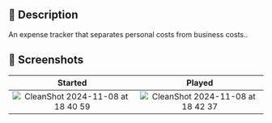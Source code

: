 ## 📃 Description

An expense tracker that separates personal costs from business costs..

## 📱 Screenshots
Started |  Played
:-------------------------:|:-------------------------:
![CleanShot 2024-11-08 at 18 40 59](https://github.com/user-attachments/assets/a6bf6501-fa50-49a5-bf00-fe95a1e647a8) |  ![CleanShot 2024-11-08 at 18 42 37](https://github.com/user-attachments/assets/65b2d72f-e819-46c8-9957-bcdc9847abd3)


